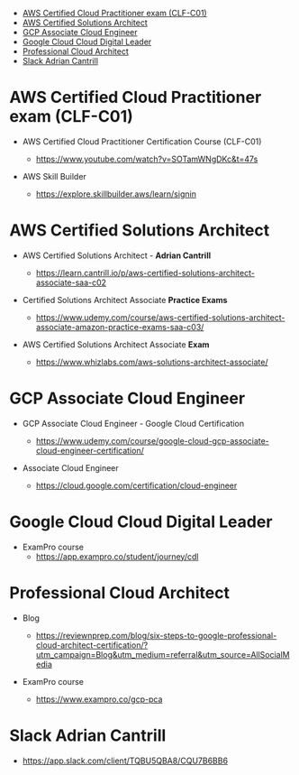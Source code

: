 <!-- TOC -->

- [AWS Certified Cloud Practitioner exam (CLF-C01)](#aws-certified-cloud-practitioner-exam-clf-c01)
- [AWS Certified Solutions Architect](#aws-certified-solutions-architect)
- [GCP Associate Cloud Engineer](#gcp-associate-cloud-engineer)
- [Google Cloud Cloud Digital Leader](#google-cloud-cloud-digital-leader)
- [Professional Cloud Architect](#professional-cloud-architect)
- [Slack Adrian Cantrill](#slack-adrian-cantrill)

<!-- /TOC -->


# AWS Certified Cloud Practitioner exam (CLF-C01)

- AWS Certified Cloud Practitioner Certification Course (CLF-C01)
  - <https://www.youtube.com/watch?v=SOTamWNgDKc&t=47s>

- AWS Skill Builder
  - <https://explore.skillbuilder.aws/learn/signin>

# AWS Certified Solutions Architect

- AWS Certified Solutions Architect - **Adrian Cantrill**
  - <https://learn.cantrill.io/p/aws-certified-solutions-architect-associate-saa-c02>

- Certified Solutions Architect Associate **Practice Exams**
  - <https://www.udemy.com/course/aws-certified-solutions-architect-associate-amazon-practice-exams-saa-c03/>

- AWS Certified Solutions Architect Associate **Exam**
  - <https://www.whizlabs.com/aws-solutions-architect-associate/>

# GCP Associate Cloud Engineer

- GCP Associate Cloud Engineer - Google Cloud Certification
  - <https://www.udemy.com/course/google-cloud-gcp-associate-cloud-engineer-certification/>

- Associate Cloud Engineer
  - <https://cloud.google.com/certification/cloud-engineer>

# Google Cloud Cloud Digital Leader

- ExamPro course
  - <https://app.exampro.co/student/journey/cdl>

# Professional Cloud Architect

- Blog
  - <https://reviewnprep.com/blog/six-steps-to-google-professional-cloud-architect-certification/?utm_campaign=Blog&utm_medium=referral&utm_source=AllSocialMedia>

- ExamPro course
  - <https://www.exampro.co/gcp-pca>

# Slack Adrian Cantrill

- https://app.slack.com/client/TQBU5QBA8/CQU7B6BB6
